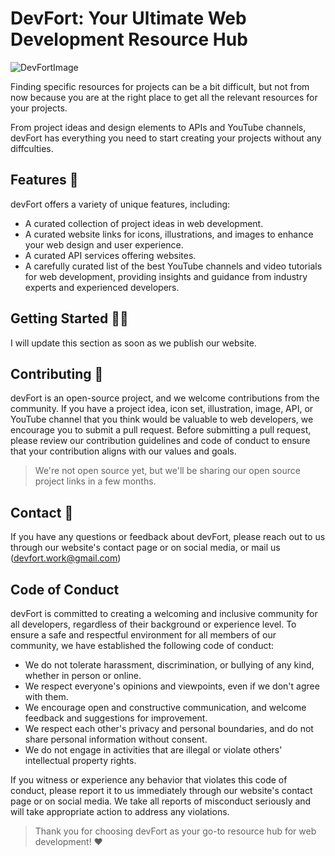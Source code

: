 
# DevFort: Your Ultimate Web Development Resource Hub

![DevFortImage](https://pbs.twimg.com/media/FuNO3PqaUAAZKzX?format=jpg&name=large)

Finding specific resources for projects can be a bit difficult, but not from now because you are at the right place to get all the relevant resources for your projects.

From project ideas and design elements to APIs and YouTube channels, devFort has everything you need to start creating your projects without any diffculties.

## Features 💫

devFort offers a variety of unique features, including:

-   A curated collection of project ideas in web development.
-   A curated website links for icons, illustrations, and images to enhance your web design and user experience.
-   A curated API services offering websites.
-   A carefully curated list of the best YouTube channels and video tutorials for web development, providing insights and guidance from industry experts and experienced developers.

## Getting Started 👨‍💻

I will update this section as soon as we publish our website.

## Contributing 🤞

devFort is an open-source project, and we welcome contributions from the community. If you have a project idea, icon set, illustration, image, API, or YouTube channel that you think would be valuable to web developers, we encourage you to submit a pull request. 
Before submitting a pull request, please review our contribution guidelines and code of conduct to ensure that your contribution aligns with our values and goals.

> We're not open source yet, but we'll be sharing our open source project links in a few months.

## Contact 📱

If you have any questions or feedback about devFort, please reach out to us through our website's contact page or on social media, or mail us (devfort.work@gmail.com)

## Code of Conduct

devFort is committed to creating a welcoming and inclusive community for all developers, regardless of their background or experience level. To ensure a safe and respectful environment for all members of our community, we have established the following code of conduct:

-   We do not tolerate harassment, discrimination, or bullying of any kind, whether in person or online.
-   We respect everyone's opinions and viewpoints, even if we don't agree with them.
-   We encourage open and constructive communication, and welcome feedback and suggestions for improvement.
-   We respect each other's privacy and personal boundaries, and do not share personal information without consent.
-   We do not engage in activities that are illegal or violate others' intellectual property rights.

If you witness or experience any behavior that violates this code of conduct, please report it to us immediately through our website's contact page or on social media. We take all reports of misconduct seriously and will take appropriate action to address any violations.

> Thank you for choosing devFort as your go-to resource hub for web development! ❤

